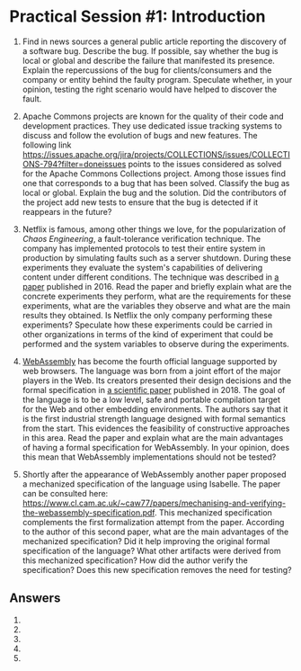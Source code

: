 # Practical Session #1: Introduction

1. Find in news sources a general public article reporting the discovery of a software bug. 
Describe the bug. If possible, say whether the bug is local or global and describe the failure that 
manifested its presence. Explain the repercussions of the bug for clients/consumers and the company 
or entity behind the faulty program. Speculate whether, in your opinion, testing the right scenario 
would have helped to discover the fault.

2. Apache Commons projects are known for the quality of their code and development practices. They 
use dedicated issue tracking systems to discuss and follow the evolution of bugs and new features. 
The following link https://issues.apache.org/jira/projects/COLLECTIONS/issues/COLLECTIONS-794?filter=doneissues 
points to the issues considered as solved for the Apache Commons Collections project. Among those 
issues find one that corresponds to a bug that has been solved. Classify the bug as local or global. 
Explain the bug and the solution. Did the contributors of the project add new tests to ensure that 
the bug is detected if it reappears in the future?

3. Netflix is famous, among other things we love, for the popularization of *Chaos Engineering*, a 
fault-tolerance verification technique. The company has implemented protocols to test their entire 
system in production by simulating faults such as a server shutdown. During these experiments they 
evaluate the system's capabilities of delivering content under different conditions. The technique 
was described in [a paper](https://arxiv.org/ftp/arxiv/papers/1702/1702.05843.pdf) published in 2016. 
Read the paper and briefly explain what are the concrete experiments they perform, what are the 
requirements for these experiments, what are the variables they observe and what are the main 
results they obtained. Is Netflix the only company performing these experiments? Speculate how these 
experiments could be carried in other organizations in terms of the kind of experiment that could be 
performed and the system variables to observe during the experiments.

4. [WebAssembly](https://webassembly.org/) has become the fourth official language supported by web 
browsers. The language was born from a joint effort of the major players in the Web. Its creators 
presented their design decisions and the formal specification in 
[a scientific paper](https://people.mpi-sws.org/~rossberg/papers/Haas,%20Rossberg,%20Schuff,%20Titzer,%20Gohman,%20Wagner,%20Zakai,%20Bastien,%20Holman%20-%20Bringing%20the%20Web%20up%20to%20Speed%20with%20WebAssembly.pdf) 
published in 2018. The goal of the language is to be a low level, safe and portable compilation 
target for the Web and other embedding environments. The authors say that it is the first industrial 
strength language designed with formal semantics from the start. This evidences the feasibility of 
constructive approaches in this area. Read the paper and explain what are the main advantages of 
having a formal specification for WebAssembly. In your opinion, does this mean that WebAssembly 
implementations should not be tested? 

5.  Shortly after the appearance of WebAssembly another paper proposed a mechanized specification 
of the language using Isabelle. The paper can be consulted here: 
https://www.cl.cam.ac.uk/~caw77/papers/mechanising-and-verifying-the-webassembly-specification.pdf. 
This mechanized specification complements the first formalization attempt from the paper. 
According to the author of this second paper, what are the main advantages of the mechanized 
specification? Did it help improving the original formal specification of the language? 
What other artifacts were derived from this mechanized specification? How did the author verify the 
specification? Does this new specification removes the need for testing?

## Answers

1. 

2. 

3. 

4. 

5. 